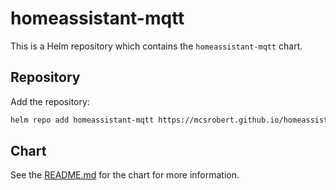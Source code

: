 # homeassistant-mqtt

This is a Helm repository which contains the `homeassistant-mqtt` chart.

## Repository

Add the repository:

```bash
helm repo add homeassistant-mqtt https://mcsrobert.github.io/homeassistant-mqtt
```

## Chart

See the [README.md](./charts/homeassistant-mqtt/README.md) for the chart for more information.

